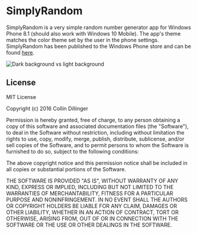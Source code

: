 # SimplyRandom #

SimplyRandom is a very simple random number generator app for Windows Phone 8.1 (should also work with Windows 10 Mobile). The app's theme matches the color theme set by the user in the phone settings. SimplyRandom has been published to the Windows Phone store and can be found [here](http://www.windowsphone.com/en-us/store/app/simplyrandom/f5938b99-770a-4d88-a005-254a7b3782b7).

![Dark background vs light background](http://i.imgur.com/J7Z65sK.png)

## License ##
MIT License

Copyright (c) 2016 Collin Dillinger

Permission is hereby granted, free of charge, to any person obtaining a copy
of this software and associated documentation files (the "Software"), to deal
in the Software without restriction, including without limitation the rights
to use, copy, modify, merge, publish, distribute, sublicense, and/or sell
copies of the Software, and to permit persons to whom the Software is
furnished to do so, subject to the following conditions:

The above copyright notice and this permission notice shall be included in all
copies or substantial portions of the Software.

THE SOFTWARE IS PROVIDED "AS IS", WITHOUT WARRANTY OF ANY KIND, EXPRESS OR
IMPLIED, INCLUDING BUT NOT LIMITED TO THE WARRANTIES OF MERCHANTABILITY,
FITNESS FOR A PARTICULAR PURPOSE AND NONINFRINGEMENT. IN NO EVENT SHALL THE
AUTHORS OR COPYRIGHT HOLDERS BE LIABLE FOR ANY CLAIM, DAMAGES OR OTHER
LIABILITY, WHETHER IN AN ACTION OF CONTRACT, TORT OR OTHERWISE, ARISING FROM,
OUT OF OR IN CONNECTION WITH THE SOFTWARE OR THE USE OR OTHER DEALINGS IN THE
SOFTWARE.
